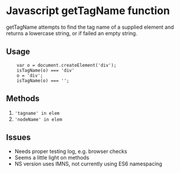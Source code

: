 # Javascript getTagName function
getTagName attempts to find the tag name of a supplied element and returns a lowercase string, or if failed an empty string.
## Usage
```
    var o = document.createElement('div');
    isTagName(o) === 'div'
    o = 'div';
    isTagName(o) === '';
```

## Methods

1. `'tagname' in elem`
2. `'nodeName' in elem`

## Issues

* Needs proper testing log, e.g. browser checks
* Seems a little light on methods
* NS version uses IMNS, not currently using ES6 namespacing
